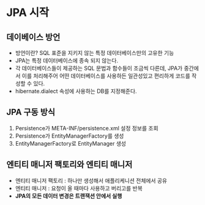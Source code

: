 # JPA 시작
## 데이베이스 방언
- 방언이란? SQL 표준을 지키지 않는 특정 데이터베이스만의 고유한 기능
- JPA는 특정 데이터베이스에 종속 되지 않는다.
- 각 데이터베이스들이 제공하는 SQL 문법과 함수들이 조금씩 다른데, JPA가 중간에서 이를 처리해주어 어떤 데이터베이스를 사용하든 일관성있고 편리하게 코드를 작성할 수 있다.
- hibernate.dialect 속성에 사용하는 DB를 지정해준다.

## JPA 구동 방식
1. Persistence가 META-INF/persistence.xml 설정 정보를 조회
2. Persistence가 EntityManagerFactory를 생성
3. EntityManagerFactory로 EntityManager 생성

## 엔티티 매니저 팩토리와 엔티티 매니저
- 엔티티 매니저 팩토리 : 하나만 생성해서 애플리케니션 전체에서 공유
- 엔티티 매니저 : 요청이 올 때마다 사용하고 버리고를 반복
- **JPA의 모든 데이터 변경은 트랜잭션 안에서 실행**





